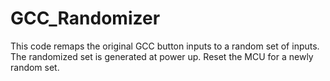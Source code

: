 # GCC_Randomizer
 
This code remaps the original GCC button inputs to a random set of inputs.
The randomized set is generated at power up. Reset the MCU for a newly random set.
